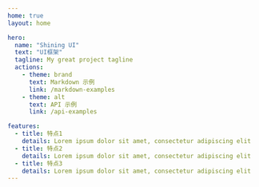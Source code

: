 ```yaml
---
home: true
layout: home

hero:
  name: "Shining UI"
  text: "UI框架"
  tagline: My great project tagline
  actions:
    - theme: brand
      text: Markdown 示例
      link: /markdown-examples
    - theme: alt
      text: API 示例
      link: /api-examples

features:
  - title: 特点1
    details: Lorem ipsum dolor sit amet, consectetur adipiscing elit
  - title: 特点2
    details: Lorem ipsum dolor sit amet, consectetur adipiscing elit
  - title: 特点3
    details: Lorem ipsum dolor sit amet, consectetur adipiscing elit
---
```

